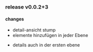 ### release v0.0.2+3

#### changes

- detail-ansicht stump
- elemente hinzufügen in jeder Ebene
+ details auch in der ersten ebene
